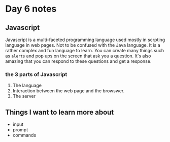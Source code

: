 # Day 6 notes

## Javascript

Javascript is a multi-faceted programming language used mostly in scrpting language in web pages. Not to be confused with the Java language. It is a rather complex and fun language to learn. You can create many things such as `alerts` and pop ups on the screen that ask you a question. It's also amazing that you can respond to these questions and get a response. 

### the 3 parts of Javascript

1. The language
2. Interaction between the web page and the browswer.
3. The server

## Things I want to learn more about

- input
- prompt
- commands